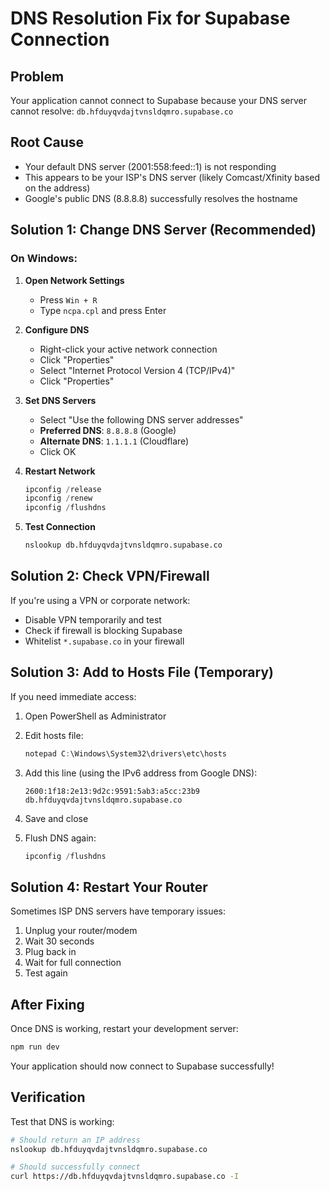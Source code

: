 # DNS Resolution Fix for Supabase Connection

## Problem

Your application cannot connect to Supabase because your DNS server cannot resolve:
`db.hfduyqvdajtvnsldqmro.supabase.co`

## Root Cause

- Your default DNS server (2001:558:feed::1) is not responding
- This appears to be your ISP's DNS server (likely Comcast/Xfinity based on the address)
- Google's public DNS (8.8.8.8) successfully resolves the hostname

## Solution 1: Change DNS Server (Recommended)

### On Windows:

1. **Open Network Settings**
   - Press `Win + R`
   - Type `ncpa.cpl` and press Enter

2. **Configure DNS**
   - Right-click your active network connection
   - Click "Properties"
   - Select "Internet Protocol Version 4 (TCP/IPv4)"
   - Click "Properties"

3. **Set DNS Servers**
   - Select "Use the following DNS server addresses"
   - **Preferred DNS**: `8.8.8.8` (Google)
   - **Alternate DNS**: `1.1.1.1` (Cloudflare)
   - Click OK

4. **Restart Network**

   ```powershell
   ipconfig /release
   ipconfig /renew
   ipconfig /flushdns
   ```

5. **Test Connection**
   ```bash
   nslookup db.hfduyqvdajtvnsldqmro.supabase.co
   ```

## Solution 2: Check VPN/Firewall

If you're using a VPN or corporate network:

- Disable VPN temporarily and test
- Check if firewall is blocking Supabase
- Whitelist `*.supabase.co` in your firewall

## Solution 3: Add to Hosts File (Temporary)

If you need immediate access:

1. Open PowerShell as Administrator
2. Edit hosts file:

   ```powershell
   notepad C:\Windows\System32\drivers\etc\hosts
   ```

3. Add this line (using the IPv6 address from Google DNS):

   ```
   2600:1f18:2e13:9d2c:9591:5ab3:a5cc:23b9 db.hfduyqvdajtvnsldqmro.supabase.co
   ```

4. Save and close
5. Flush DNS again:
   ```powershell
   ipconfig /flushdns
   ```

## Solution 4: Restart Your Router

Sometimes ISP DNS servers have temporary issues:

1. Unplug your router/modem
2. Wait 30 seconds
3. Plug back in
4. Wait for full connection
5. Test again

## After Fixing

Once DNS is working, restart your development server:

```bash
npm run dev
```

Your application should now connect to Supabase successfully!

## Verification

Test that DNS is working:

```bash
# Should return an IP address
nslookup db.hfduyqvdajtvnsldqmro.supabase.co

# Should successfully connect
curl https://db.hfduyqvdajtvnsldqmro.supabase.co -I
```





